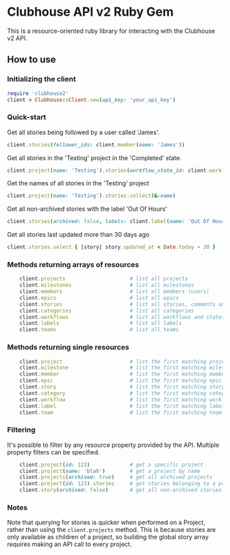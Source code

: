# Clubhouse API v2 Ruby Gem

This is a resource-oriented ruby library for interacting with the Clubhouse v2 API. 

## How to use

### Initializing the client
```ruby
require 'clubhouse2'
client = Clubhouse::Client.new(api_key: 'your_api_key')
```

### Quick-start
Get all stories being followed by a user called 'James'.
```ruby
client.stories(follower_ids: client.member(name: 'James'))
```

Get all stories in the 'Testing' project in the 'Completed' state.
```ruby
client.project(name: 'Testing').stories(workflow_state_id: client.workflow.state(name: 'Completed'))
```

Get the names of all stories in the 'Testing' project
```ruby
client.project(name: 'Testing').stories.collect(&:name)
```

Get all non-archived stories with the label 'Out Of Hours'
```ruby
client.stories(archived: false, labels: client.label(name: 'Out Of Hours'))
```

Get all stories last updated more than 30 days ago
```ruby
client.stories.select { |story| story.updated_at < Date.today - 30 }
```

### Methods returning arrays of resources
```ruby
	client.projects 					# list all projects
	client.milestones 					# list all milestones
	client.members 						# list all members (users)
	client.epics 						# list all epics
	client.stories 						# list all stories, comments and tasks [WARNING: slow!]
	client.categories 					# list all categories
	client.workflows 					# list all workflows and states
	client.labels 						# list all labels
	client.teams 						# list all teams
```
### Methods returning single resources
```ruby
	client.project 						# list the first matching project
	client.milestone 					# list the first matching milestone
	client.member 						# list the first matching member (user)
	client.epic 						# list the first matching epic
	client.story 						# list the first matching story [WARNING: slow!]
	client.category 					# list the first matching category
	client.workflow 					# list the first matching workflow (usually Default)
	client.label 						# list the first matching label
	client.team 						# list the first matching team
```
### Filtering
It's possible to filter by any resource property provided by the API. Multiple property filters can be specified.
```ruby
	client.project(id: 123)				# get a specific project
	client.project(name: 'blah')		# get a project by name
	client.projects(archived: true) 	# get all archived projects
	client.project(id: 123).stories		# get stories belonging to a project
	client.story(archived: false)		# get all non-archived stories
```
### Notes
Note that querying for stories is quicker when performed on a Project, rather than using the `client.projects` method. This is because stories are only available as children of a project, so building the global story array requires making an API call to every project.